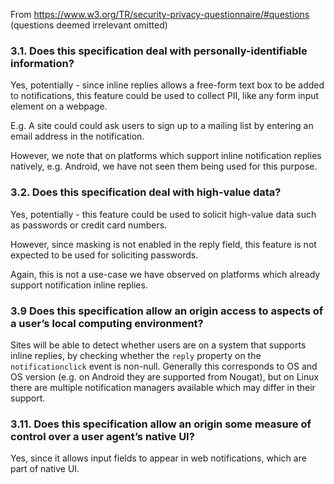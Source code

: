 From https://www.w3.org/TR/security-privacy-questionnaire/#questions (questions deemed irrelevant omitted)

### 3.1. Does this specification deal with personally-identifiable information?

Yes, potentially - since inline replies allows a free-form text box to be added to notifications,
this feature could be used to collect PII, like any form input element on a webpage. 

E.g. A site could could ask users to sign up to a mailing list by entering an email address in
the notification. 

However, we note that on platforms which support inline notification replies natively, e.g. Android,
we have not seen them being used for this purpose.


### 3.2. Does this specification deal with high-value data?

Yes, potentially - this feature could be used to solicit high-value data such as passwords or credit card numbers.

However, since masking is not enabled in the reply field, this feature is not expected to be used for
soliciting passwords. 

Again, this is not a use-case we have observed on platforms which already support
notification inline replies.


### 3.9 Does this specification allow an origin access to aspects of a user’s local computing environment?

Sites will be able to detect whether users are on a system that supports inline replies, by checking whether
the `reply` property on the `notificationclick` event is non-null. Generally this corresponds to OS and OS
version (e.g. on Android they are supported from Nougat), but on Linux there are multiple notification managers
available which may differ in their support.


### 3.11. Does this specification allow an origin some measure of control over a user agent’s native UI?

Yes, since it allows input fields to appear in web notifications, which are part of native UI.
